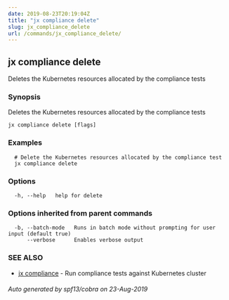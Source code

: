 ```yaml
---
date: 2019-08-23T20:19:04Z
title: "jx compliance delete"
slug: jx_compliance_delete
url: /commands/jx_compliance_delete/
---
```

## jx compliance delete

Deletes the Kubernetes resources allocated by the compliance tests

### Synopsis

Deletes the Kubernetes resources allocated by the compliance tests

```
jx compliance delete [flags]
```

### Examples

```
  # Delete the Kubernetes resources allocated by the compliance test
  jx compliance delete
```

### Options

```
  -h, --help   help for delete
```

### Options inherited from parent commands

```
  -b, --batch-mode   Runs in batch mode without prompting for user input (default true)
      --verbose      Enables verbose output
```

### SEE ALSO

* [jx compliance](/commands/jx_compliance/)	 - Run compliance tests against Kubernetes cluster

###### Auto generated by spf13/cobra on 23-Aug-2019

